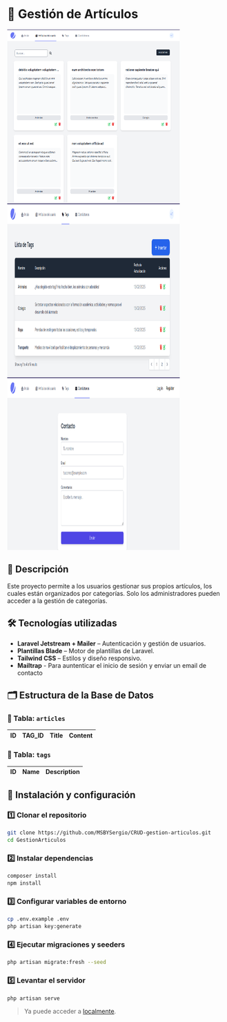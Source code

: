 # 📌 Gestión de Artículos  

<img src="/public/images/articles-index.png" width="400" height="400" alt="Imagen del inicio de artículos.">
<img src="/public/images/tags-index.png" width="400" height="400" alt="Imagen del inicio de tags.">
<img src="/public/images/contacto.png" width="400" height="400" alt="Imagen del formulario de contacto.">

## 📖 Descripción  

Este proyecto permite a los usuarios gestionar sus propios artículos, los cuales están organizados por categorías. Solo los administradores pueden acceder a la gestión de categorías.

## 🛠 Tecnologías utilizadas  

- **Laravel Jetstream + Mailer** – Autenticación y gestión de usuarios.  
- **Plantillas Blade** – Motor de plantillas de Laravel.  
- **Tailwind CSS** – Estilos y diseño responsivo.
- **Mailtrap** - Para auntenticar el inicio de sesión y enviar un email de contacto

## 🗂 Estructura de la Base de Datos  

### 📌 Tabla: `articles`  
| ID | TAG_ID | Title | Content |  
|----|--------|-------|---------|  

### 📌 Tabla: `tags`  
| ID | Name | Description |  
|----|------|------------|  

## 🚀 Instalación y configuración  

### 1️⃣ Clonar el repositorio  
```bash
git clone https://github.com/MSBYSergio/CRUD-gestion-articulos.git
cd GestionArticulos
```

### 2️⃣ Instalar dependencias  
```bash
composer install
npm install
```

### 3️⃣ Configurar variables de entorno  
```bash
cp .env.example .env
php artisan key:generate
```

### 4️⃣ Ejecutar migraciones y seeders  
```bash
php artisan migrate:fresh --seed
```

### 5️⃣ Levantar el servidor  
```bash
php artisan serve
```
> Ya puede acceder a [localmente](localhost:8000).